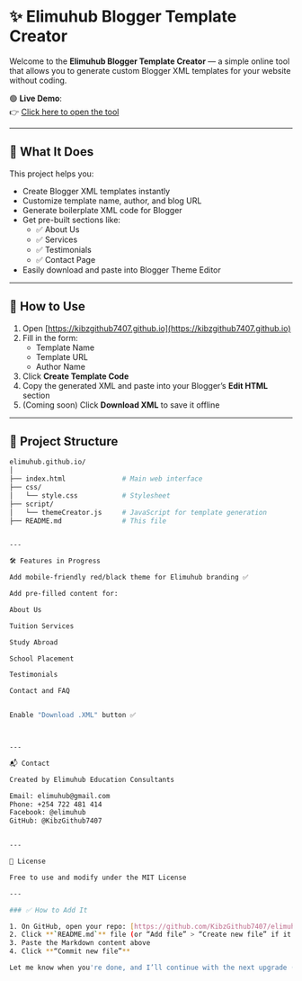 
# ✨ Elimuhub Blogger Template Creator

Welcome to the **Elimuhub Blogger Template Creator** — a simple online tool that allows you to generate custom Blogger XML templates for your website without coding.

🟢 **Live Demo**:  
👉 [Click here to open the tool](https://kibzgithub7407.github.io)

---

## 📌 What It Does

This project helps you:

- Create Blogger XML templates instantly
- Customize template name, author, and blog URL
- Generate boilerplate XML code for Blogger
- Get pre-built sections like:
  - ✅ About Us
  - ✅ Services
  - ✅ Testimonials
  - ✅ Contact Page
- Easily download and paste into Blogger Theme Editor

---

## 🚀 How to Use

1. Open [https://kibzgithub7407.github.io](https://kibzgithub7407.github.io)
2. Fill in the form:
   - Template Name
   - Template URL
   - Author Name
3. Click **Create Template Code**
4. Copy the generated XML and paste into your Blogger’s **Edit HTML** section
5. (Coming soon) Click **Download XML** to save it offline

---

## 📁 Project Structure

```bash
elimuhub.github.io/
│
├── index.html              # Main web interface
├── css/
│   └── style.css           # Stylesheet
├── script/
│   └── themeCreator.js     # JavaScript for template generation
├── README.md               # This file


---

🛠 Features in Progress

Add mobile-friendly red/black theme for Elimuhub branding ✅

Add pre-filled content for:

About Us

Tuition Services

Study Abroad

School Placement

Testimonials

Contact and FAQ


Enable "Download .XML" button ✅



---

📬 Contact

Created by Elimuhub Education Consultants

Email: elimuhub@gmail.com
Phone: +254 722 481 414
Facebook: @elimuhub
GitHub: @KibzGithub7407


---

📄 License

Free to use and modify under the MIT License

---

### ✅ How to Add It

1. On GitHub, open your repo: [https://github.com/KibzGithub7407/elimuhub.github.io](https://github.com/KibzGithub7407/elimuhub.github.io)
2. Click **`README.md`** file (or “Add file” > “Create new file” if it doesn’t exist)
3. Paste the Markdown content above
4. Click **“Commit new file”**

Let me know when you're done, and I’ll continue with the next upgrade (adding XML sections or styling improvements).

